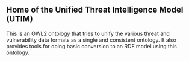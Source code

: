 ## Home of the Unified Threat Intelligence Model (UTIM)

This is an OWL2 ontology that tries to unify the various threat and vulnerability data formats as a single and consistent ontology. It also provides tools for doing basic conversion to an RDF model using this ontology.
